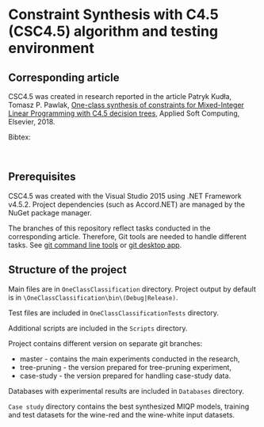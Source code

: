 <h1>Constraint Synthesis with C4.5 (CSC4.5) algorithm and testing environment</h1>

<h2>Corresponding article</h2>
CSC4.5 was created in research reported in the article
Patryk Kudła, Tomasz P. Pawlak, <a href="">One-class synthesis of constraints for Mixed-Integer Linear Programming with C4.5 decision trees</a>, Applied Soft Computing, Elsevier, 2018.

Bibtex:
<pre>

</pre>

<h2>Prerequisites</h2>

CSC4.5 was created with the Visual Studio 2015 using .NET Framework v4.5.2. Project dependencies (such as Accord.NET) are managed by the NuGet package manager.

The branches of this repository reflect tasks conducted in the corresponding article. Therefore, Git tools are needed to handle different tasks. See <a href="https://git-scm.com/">git command line tools</a> or <a href="https://desktop.github.com/">git desktop app</a>.

<h2>Structure of the project</h2>

Main files are in `OneClassClassification` directory. Project output by default is in `\OneClassClassification\bin\(Debug|Release)`.

Test files are included in `OneClassClassificationTests` directory.

Additional scripts are included in the `Scripts` directory.

Project contains different version on separate git branches:
- master - contains the main experiments conducted in the research,
- tree-pruning - the version prepared for tree-pruning experiment,
- case-study - the version prepared for handling case-study data.

Databases with experimental results are included in `Databases` directory.

`Case study` directory contains the best synthesized MIQP models, training and test datasets for the wine-red and the wine-white input datasets.